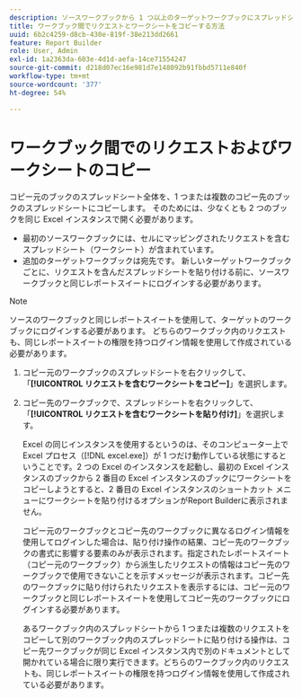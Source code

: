 ```yaml
---
description: ソースワークブックから 1 つ以上のターゲットワークブックにスプレッドシートをコピーする方法を説明します。
title: ワークブック間でリクエストとワークシートをコピーする方法
uuid: 6b2c4259-d8cb-430e-819f-38e213dd2661
feature: Report Builder
role: User, Admin
exl-id: 1a2363da-603e-4d1d-aefa-14ce71554247
source-git-commit: d218d07ec16e981d7e148092b91fbbd5711e840f
workflow-type: tm+mt
source-wordcount: '377'
ht-degree: 54%

---
```


# ワークブック間でのリクエストおよびワークシートのコピー

コピー元のブックのスプレッドシート全体を、1 つまたは複数のコピー先のブックのスプレッドシートにコピーします。 そのためには、少なくとも 2 つのブックを同じ Excel インスタンスで開く必要があります。
* 最初のソースワークブックには、セルにマッピングされたリクエストを含むスプレッドシート（ワークシート）が含まれています。
* 追加のターゲットワークブックは宛先です。 新しいターゲットワークブックごとに、リクエストを含んだスプレッドシートを貼り付ける前に、ソースワークブックと同じレポートスイートにログインする必要があります。

>[!NOTE]
>
>ソースのワークブックと同じレポートスイートを使用して、ターゲットのワークブックにログインする必要があります。 どちらのワークブック内のリクエストも、同じレポートスイートの権限を持つログイン情報を使用して作成されている必要があります。

1. コピー元のワークブックのスプレッドシートを右クリックして、「**[!UICONTROL リクエストを含むワークシートをコピー]**」を選択します。
1. コピー先のワークブックで、スプレッドシートを右クリックして、「**[!UICONTROL リクエストを含むワークシートを貼り付け]**」を選択します。

   Excel の同じインスタンスを使用するというのは、そのコンピューター上で Excel プロセス（[!DNL excel.exe]）が 1 つだけ動作している状態にするということです。2 つの Excel のインスタンスを起動し、最初の Excel インスタンスのブックから 2 番目の Excel インスタンスのブックにワークシートをコピーしようとすると、2 番目の Excel インスタンスのショートカット メニューにワークシートを貼り付けるオプションがReport Builderに表示されません。

   コピー元のワークブックとコピー先のワークブックに異なるログイン情報を使用してログインした場合は、貼り付け操作の結果、コピー先のワークブックの書式に影響する要素のみが表示されます。指定されたレポートスイート（コピー元のワークブック）から派生したリクエストの情報はコピー先のワークブックで使用できないことを示すメッセージが表示されます。コピー先のワークブックに貼り付けられたリクエストを表示するには、コピー元のワークブックと同じレポートスイートを使用してコピー先のワークブックにログインする必要があります。

   あるワークブック内のスプレッドシートから 1 つまたは複数のリクエストをコピーして別のワークブック内のスプレッドシートに貼り付ける操作は、コピー先ワークブックが同じ Excel インスタンス内で別のドキュメントとして開かれている場合に限り実行できます。どちらのワークブック内のリクエストも、同じレポートスイートの権限を持つログイン情報を使用して作成されている必要があります。
